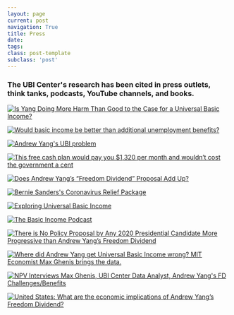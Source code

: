 ```yaml
---
layout: page
current: post
navigation: True
title: Press
date: 
tags:
class: post-template
subclass: 'post'
---
```


<h3>The UBI Center's research has been cited in press outlets, think tanks, podcasts, YouTube channels, and books.</h3>

[![Is Yang Doing More Harm Than Good to the Case for a Universal Basic Income?]({{site.baseurl}}assets/images/politico.png)](https://www.politico.com/magazine/story/2019/10/16/andrew-yang-universal-basic-income-229847/)

[![Would basic income be better than additional unemployment benefits?]({{site.baseurl}}assets/images/thehill.png)](https://thehill.com/opinion/finance/514672-would-basic-income-be-better-than-additional-unemployment-benefits)

[![Andrew Yang's UBI problem]({{site.baseurl}}assets/images/theweek.png)](https://theweek.com/articles/858097/andrew-yangs-ubi-problem)

[![This free cash plan would pay you $1,320 per month and wouldn’t cost the government a cent]({{site.baseurl}}assets/images/CNBC.png)](https://www.cnbc.com/2020/01/14/budget-neutral-universal-basic-income-plan-would-pay-1320-per-month.html)

[![Does Andrew Yang’s “Freedom Dividend” Proposal Add Up?]({{site.baseurl}}assets/images/tax_foundation.png)](https://taxfoundation.org/andrew-yang-value-added-tax-universal-basic-income/)

[![Bernie Sanders's Coronavirus Relief Package]({{site.baseurl}}assets/images/commitee_for_resposible_federal_budget.png)](https://www.crfb.org/blogs/bernie-sanderss-coronavirus-relief-package)

[![Exploring Universal Basic Income]({{site.baseurl}}assets/images/the_world_bank.png)](https://www.google.com/books/edition/_/00XEDwAAQBAJ)

[![The Basic Income Podcast]({{site.baseurl}}assets/images/basic_income_podcast.png)](https://www.basicincomepodcast.com/podcast/max-ghenis-evaluating-todays-basic-income-policies/)

[![There is No Policy Proposal by Any 2020 Presidential Candidate More Progressive than Andrew Yang’s Freedom Dividend]({{site.baseurl}}assets/images/scott_santens_UBI_enterprise.png)](https://medium.com/basic-income/there-is-no-policy-proposal-more-progressive-than-andrew-yangs-freedom-dividend-72d3850a6245)


[![Where did Andrew Yang get Universal Basic Income wrong? MIT Economist Max Ghenis brings the data.]({{site.baseurl}}assets/images/nerds_for_humanity.png)](https://www.youtube.com/watch?v=DCUq5_ERDp8)

[![NPV Interviews Max Ghenis, UBI Center Data Analyst, Andrew Yang's FD Challenges/Benefits]({{site.baseurl}}assets/images/new_progressive_voice.png)](https://www.youtube.com/watch?v=S_moOBeIWBI)

[![United States: What are the economic implications of Andrew Yang’s Freedom Dividend?]({{site.baseurl}}assets/images/bien.png)](https://basicincome.org/news/2019/08/united-states-what-are-the-economic-implications-of-andrew-yangs-freedom-dividend/)




